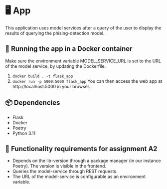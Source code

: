 # 🖥️ App
This application uses model services after a query of the user to display the results of querying the phising-detection model. 

## 🐋 Running the app in a Docker container
Make sure the environment variable MODEL_SERVICE_URL is set to the URL of the model service, by updating the Dockerfile.
1. ```docker build . -t flask_app``` 
2. ```docker run -p 5000:5000 flask_app```
You can then access the web app at http://localhost:5000 in your browser. 

## 📦 Dependencies
- Flask
- Docker
- Poetry 
- Python 3.11

## 📝 Functionality requirements for assignment A2
- Depends on the lib-version through a package manager (in our instance Poetry). The version is visible in the frontend.
- Queries the model-service through REST requests.
- The URL of the model-service is configurable as an environment variable.